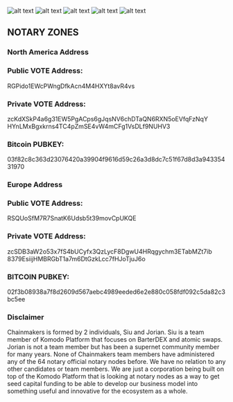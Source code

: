 
![alt text](http://i.imgur.com/h7t7lJ4.png)
![alt text](http://i.imgur.com/JJTkyU7.png)
![alt text](http://i.imgur.com/b0kKZVV.png)
![alt text](http://i.imgur.com/19o65JO.png)
![alt text](http://i.imgur.com/dZytVIY.png)



## NOTARY ZONES

### North America Address
### Public VOTE Address: 

RGPido1EWcPWngDfkAcn4M4HXYt8avR4vs

### Private VOTE Address:

zcKdXSkP4a6g31EW5PgACps6gJqsNV6chDTaQN6RXN5oEVfqFzNqY
HYnLMxBgxkrns4TC4pZmSE4vW4mCFg1VsDLf9NUHV3

### Bitcoin PUBKEY:

03f82c8c363d23076420a39904f9616d59c26a3d8dc7c51f67d8d3a94335431970

### Europe Address
### Public VOTE Address: 

RSQUoSfM7R7SnatK6Udsb5t39movCpUKQE

### Private VOTE Address:

zcSDB3aW2o53x7fS4bUCyfx3QzLycF8DgwU4HRqgychm3ETabMZt7ib
8379EsiijHMBRGbT1a7m6DtGzkLcc7fHJoTjuJ6o

### BITCOIN PUBKEY:

02f3b08938a7f8d2609d567aebc4989eeded6e2e880c058fdf092c5da82c3bc5ee


### Disclaimer
Chainmakers is formed by 2 individuals, Siu and Jorian. Siu is a team member of Komodo Platform that focuses on BarterDEX and atomic swaps. Jorian is not a team member but has been a supernet community member for many years. None of Chainmakers team members have administered any of the 64 notary official notary nodes before. We have no relation to any other candidates or team members. We are just a corporation being built on top of the Komodo Platform that is looking at notary nodes as a way to get seed capital funding to be able to develop our business model into something useful and innovative for the ecosystem as a whole.
